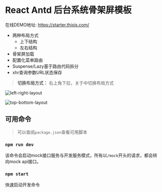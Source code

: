 # React Antd 后台系统骨架屏模板

在线DEMO地址: https://starter.thisjs.com/

* 两种布局方式
  * 上下结构
  * 左右结构
* 骨架屏加载
* 配置化菜单路由
* Suspense/Lazy基于路由代码拆分
* xhr查询参数URL状态保存

> **切换布局方式：** 右上角下拉，关于中切换布局方式

![left-right-layout](docs/images/l-r-loading.gif)

![top-bottom-layout](docs/images/t-b-loading.gif)

## 可用命令

> 可以查阅`package.json`查看可用脚本
### `npm run dev`

该命令会启动mock接口服务与开发服务模式，所有以`/mock`开头的请求，都会转向mock api接口。

### `npm start`

快速启动开发命令
